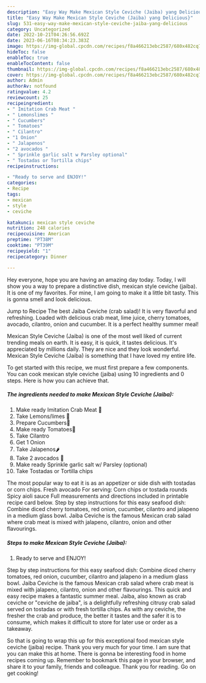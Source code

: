 ```yaml
---
description: "Easy Way Make Mexican Style Ceviche (Jaiba) yang Delicious}"
title: "Easy Way Make Mexican Style Ceviche (Jaiba) yang Delicious}"
slug: 531-easy-way-make-mexican-style-ceviche-jaiba-yang-delicious
category: Uncategorized
date: 2022-10-21T04:26:56.692Z
date: 2023-06-16T08:34:23.383Z
image: https://img-global.cpcdn.com/recipes/f8a466213ebc2587/680x482cq70/mexican-style-ceviche-jaiba-recipe-main-photo.jpg
hideToc: false
enableToc: true
enableTocContent: false
thumbnail: https://img-global.cpcdn.com/recipes/f8a466213ebc2587/680x482cq70/mexican-style-ceviche-jaiba-recipe-main-photo.jpg
cover: https://img-global.cpcdn.com/recipes/f8a466213ebc2587/680x482cq70/mexican-style-ceviche-jaiba-recipe-main-photo.jpg
author: Admin
authorAv: notfound
ratingvalue: 4.2
reviewcount: 25
recipeingredient:
- " Imitation Crab Meat "
- " Lemonslimes "
- " Cucumbers"
- " Tomatoes"
- " Cilantro"
- "1 Onion"
- " Jalapenos"
- "2 avocados "
- " Sprinkle garlic salt w Parsley optional"
- " Tostadas or Tortilla chips"
recipeinstructions:

- "Ready to serve and ENJOY!"
categories:
- Recipe
tags:
- mexican
- style
- ceviche

katakunci: mexican style ceviche 
nutrition: 248 calories
recipecuisine: American
preptime: "PT38M"
cooktime: "PT39M"
recipeyield: "1"
recipecategory: Dinner

---
```



Hey everyone, hope you are having an amazing day today. Today, I will show you a way to prepare a distinctive dish, mexican style ceviche (jaiba). It is one of my favorites. For mine, I am going to make it a little bit tasty. This is gonna smell and look delicious.

Jump to Recipe The best Jaiba Ceviche (crab salad)! It is very flavorful and refreshing. Loaded with delicious crab meat, lime juice, cherry tomatoes, avocado, cilantro, onion and cucumber. It is a perfect healthy summer meal!

Mexican Style Ceviche (Jaiba) is one of the most well liked of current trending meals on earth. It is easy, it is quick, it tastes delicious. It's appreciated by millions daily. They are nice and they look wonderful. Mexican Style Ceviche (Jaiba) is something that I have loved my entire life.


To get started with this recipe, we must first prepare a few components. You can cook mexican style ceviche (jaiba) using 10 ingredients and 0 steps. Here is how you can achieve that.

<!--inarticleads1-->

##### The ingredients needed to make Mexican Style Ceviche (Jaiba):

1. Make ready  Imitation Crab Meat 🦀
1. Take  Lemons/limes 🍋
1. Prepare  Cucumbers🥒
1. Make ready  Tomatoes🍅
1. Take  Cilantro
1. Get 1 Onion
1. Take  Jalapenos🌶️
1. Take 2 avocados 🥑
1. Make ready  Sprinkle garlic salt w/ Parsley (optional)
1. Take  Tostadas or Tortilla chips


The most popular way to eat it is as an appetizer or side dish with tostadas or corn chips. Fresh avocado For serving: Corn chips or tostada rounds Spicy aioli sauce Full measurements and directions included in printable recipe card below. Step by step instructions for this easy seafood dish: Combine diced cherry tomatoes, red onion, cucumber, cilantro and jalapeno in a medium glass bowl. Jaiba Ceviche is the famous Mexican crab salad where crab meat is mixed with jalapeno, cilantro, onion and other flavourings. 

<!--inarticleads2-->

##### Steps to make Mexican Style Ceviche (Jaiba):


1. Ready to serve and ENJOY!

Step by step instructions for this easy seafood dish: Combine diced cherry tomatoes, red onion, cucumber, cilantro and jalapeno in a medium glass bowl. Jaiba Ceviche is the famous Mexican crab salad where crab meat is mixed with jalapeno, cilantro, onion and other flavourings. This quick and easy recipe makes a fantastic summer meal. Jaiba, also known as crab ceviche or &#34;ceviche de jaiba&#34;, is a delightfully refreshing citrusy crab salad served on tostadas or with fresh tortilla chips. As with any ceviche, the fresher the crab and produce, the better it tastes and the safer it is to consume, which makes it difficult to store for later use or order as a takeaway. 

So that is going to wrap this up for this exceptional food mexican style ceviche (jaiba) recipe. Thank you very much for your time. I am sure that you can make this at home. There is gonna be interesting food in home recipes coming up. Remember to bookmark this page in your browser, and share it to your family, friends and colleague. Thank you for reading. Go on get cooking!
